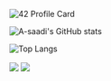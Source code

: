 
![42 Profile Card](https://1337-readme.vercel.app/api/profile?cursus=42cursus&login=asaadi)

![A-saadi's GitHub stats](https://github-readme-stats.vercel.app/api?username=a-saadi&show_icons=true)

![Top Langs](https://github-readme-stats.vercel.app/api/top-langs/?username=a-saadi&layout=compact)

<a>
  <img align="center" src="https://github-readme-stats.vercel.app/api/top-langs/?username=a-saadi&layout=compact" />
</a>
<a>
  <img align="center" src="https://github-readme-stats.vercel.app/api?username=a-saadi&show_icons=true" />
</a>

